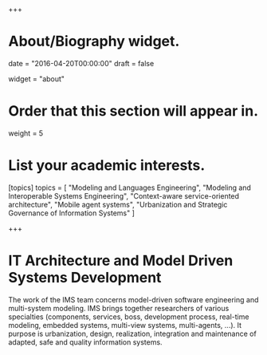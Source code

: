 +++
# About/Biography widget.

date = "2016-04-20T00:00:00"
draft = false

widget = "about"

# Order that this section will appear in.
weight = 5

# List your academic interests.
[topics]
  topics = [
   "Modeling and Languages Engineering",
   "Modeling and Interoperable Systems Engineering",
   "Context-aware service-oriented architecture",
   "Mobile agent systems",
   "Urbanization and Strategic Governance of Information Systems"
  ]

+++
# **I**T Architecture and **M**odel Driven **S**ystems Development
The work of the IMS team concerns model-driven software engineering and multi-system modeling.
IMS brings together researchers of various specialties (components, services, boss, development process, real-time modeling, embedded systems, multi-view systems, multi-agents, ...).
It purpose is urbanization, design, realization, integration and maintenance of adapted, safe and quality information systems.
